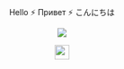 <div align='center'>

Hello :zap: Привет :zap: こんにちは

</div>

<div align='center'>

![](https://media.giphy.com/media/v1.Y2lkPWVjZjA1ZTQ3MG16aXo3MjdsMmc4MmNmbnpjemc1eHAwanFrb2tuaDdidm9idXlscyZlcD12MV9naWZzX3JlbGF0ZWQmY3Q9Zw/Gf5QiP1TWCO8qYKmt7/giphy.gif)

</div>

<div align='center'>
  <a href='https://www.linkedin.com/in/bunzo-a-623885219'>
      <img width="26" height="26" src="https://img.icons8.com/metro/26/000000/linkedin.png"/>
  </a>
</div>
